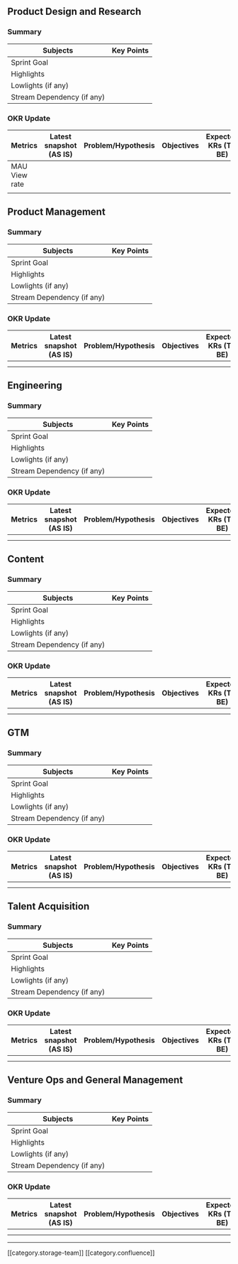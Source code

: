 
## Product Design and Research

### Summary


|  **Subjects**  |  **Key Points**  | 
|  --- |  --- | 
| Sprint Goal |  | 
| Highlights |  | 
| Lowlights (if any) |  | 
| Stream Dependency (if any) |  | 


### OKR Update


|  **Metrics**  |  **Latest snapshot**  **(AS IS)**  |  **Problem/Hypothesis**  |  **Objectives**  |  **Expected KRs**  **(TO BE)**  |  **Initiatives**  |  **Category**  |  **Status**  |  **Expected delivery**  |  **Expected date of outcome**  | 
|  --- |  --- |  --- |  --- |  --- |  --- |  --- |  --- |  --- |  --- | 
| MAU View rate |  |  |  |  |  |  |  |  |  | 
|  |  |  |  |  |  |  |  |  |  | 


## Product Management

### Summary


|  **Subjects**  |  **Key Points**  | 
|  --- |  --- | 
| Sprint Goal |  | 
| Highlights |  | 
| Lowlights (if any) |  | 
| Stream Dependency (if any) |  | 


### OKR Update


|  **Metrics**  |  **Latest snapshot**  **(AS IS)**  |  **Problem/Hypothesis**  |  **Objectives**  |  **Expected KRs**  **(TO BE)**  |  **Initiatives**  |  **Category**  |  **Status**  |  **Expected delivery**  |  **Expected date of outcome**  | 
|  --- |  --- |  --- |  --- |  --- |  --- |  --- |  --- |  --- |  --- | 
|  |  |  |  |  |  |  |  |  |  | 
|  |  |  |  |  |  |  |  |  |  | 


## Engineering

### Summary


|  **Subjects**  |  **Key Points**  | 
|  --- |  --- | 
| Sprint Goal |  | 
| Highlights |  | 
| Lowlights (if any) |  | 
| Stream Dependency (if any) |  | 


### OKR Update


|  **Metrics**  |  **Latest snapshot**  **(AS IS)**  |  **Problem/Hypothesis**  |  **Objectives**  |  **Expected KRs**  **(TO BE)**  |  **Initiatives**  |  **Category**  |  **Status**  |  **Expected delivery**  |  **Expected date of outcome**  | 
|  --- |  --- |  --- |  --- |  --- |  --- |  --- |  --- |  --- |  --- | 
|  |  |  |  |  |  |  |  |  |  | 
|  |  |  |  |  |  |  |  |  |  | 




## Content

### Summary


|  **Subjects**  |  **Key Points**  | 
|  --- |  --- | 
| Sprint Goal |  | 
| Highlights |  | 
| Lowlights (if any) |  | 
| Stream Dependency (if any) |  | 


### OKR Update


|  **Metrics**  |  **Latest snapshot**  **(AS IS)**  |  **Problem/Hypothesis**  |  **Objectives**  |  **Expected KRs**  **(TO BE)**  |  **Initiatives**  |  **Category**  |  **Status**  |  **Expected delivery**  |  **Expected date of outcome**  | 
|  --- |  --- |  --- |  --- |  --- |  --- |  --- |  --- |  --- |  --- | 
|  |  |  |  |  |  |  |  |  |  | 
|  |  |  |  |  |  |  |  |  |  | 


## GTM

### Summary


|  **Subjects**  |  **Key Points**  | 
|  --- |  --- | 
| Sprint Goal |  | 
| Highlights |  | 
| Lowlights (if any) |  | 
| Stream Dependency (if any) |  | 


### OKR Update


|  **Metrics**  |  **Latest snapshot**  **(AS IS)**  |  **Problem/Hypothesis**  |  **Objectives**  |  **Expected KRs**  **(TO BE)**  |  **Initiatives**  |  **Category**  |  **Status**  |  **Expected delivery**  |  **Expected date of outcome**  | 
|  --- |  --- |  --- |  --- |  --- |  --- |  --- |  --- |  --- |  --- | 
|  |  |  |  |  |  |  |  |  |  | 
|  |  |  |  |  |  |  |  |  |  | 


## Talent Acquisition

### Summary


|  **Subjects**  |  **Key Points**  | 
|  --- |  --- | 
| Sprint Goal |  | 
| Highlights |  | 
| Lowlights (if any) |  | 
| Stream Dependency (if any) |  | 


### OKR Update


|  **Metrics**  |  **Latest snapshot**  **(AS IS)**  |  **Problem/Hypothesis**  |  **Objectives**  |  **Expected KRs**  **(TO BE)**  |  **Initiatives**  |  **Category**  |  **Status**  |  **Expected delivery**  |  **Expected date of outcome**  | 
|  --- |  --- |  --- |  --- |  --- |  --- |  --- |  --- |  --- |  --- | 
|  |  |  |  |  |  |  |  |  |  | 
|  |  |  |  |  |  |  |  |  |  | 


## Venture Ops and General Management

### Summary


|  **Subjects**  |  **Key Points**  | 
|  --- |  --- | 
| Sprint Goal |  | 
| Highlights |  | 
| Lowlights (if any) |  | 
| Stream Dependency (if any) |  | 


### OKR Update


|  **Metrics**  |  **Latest snapshot**  **(AS IS)**  |  **Problem/Hypothesis**  |  **Objectives**  |  **Expected KRs**  **(TO BE)**  |  **Initiatives**  |  **Category**  |  **Status**  |  **Expected delivery**  |  **Expected date of outcome**  | 
|  --- |  --- |  --- |  --- |  --- |  --- |  --- |  --- |  --- |  --- | 
|  |  |  |  |  |  |  |  |  |  | 
|  |  |  |  |  |  |  |  |  |  | 





*****

[[category.storage-team]] 
[[category.confluence]] 
